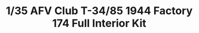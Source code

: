 ---
layout: product
title: "1/35 AFV Club T-34/85 1944 Factory 174 Full Interior Kit"
price: "6000" 
desc: "Maketa"
img_path: "/assets/img/AFV35145.webp"
brand: "AFVClub"
available: true
special_offer: false
new: false
soon: false
cat: "010000"
subcat: "00"
subsubcat: "00"
sifra: "AFV35145"
popular: false
---
